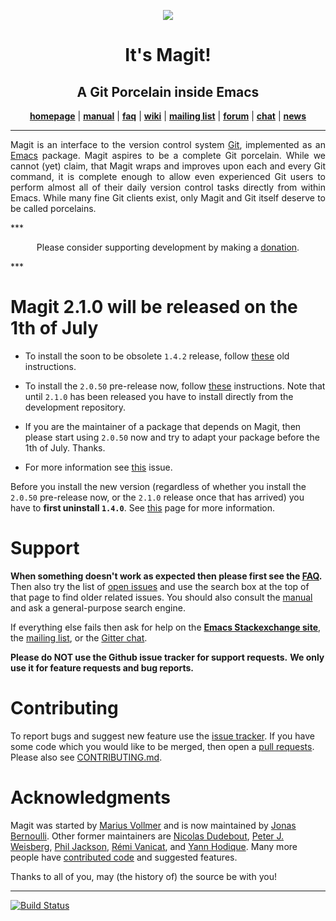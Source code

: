 <a href="#readme"></a>
<p align="center"><img src="http://magit.vc/img/magit.png"/></p>
<h1 align="center">It's Magit!</h1>
<h2 align="center">A Git Porcelain inside Emacs</h2>
<p align="center">
  <a href="http://magit.vc"><b>homepage</b></a> |
  <a href="http://magit.vc/manual"><b>manual</b></a> |
  <a href="http://magit.vc/manual/magit/FAQ.html"><b>faq</b></a> |
  <a href="https://github.com/magit/magit/wiki"><b>wiki</b></a> |
  <a href="https://groups.google.com/forum/?fromgroups#!forum/magit"><b>mailing list</b></a> |
  <a href="http://emacs.stackexchange.com/questions/tagged/magit"><b>forum</b></a> |
  <a href="https://gitter.im/magit/magit"><b>chat</b></a> |
  <a href="https://twitter.com/magit_emacs"><b>news</b></a>
</p>

***
<p align="justify">
  Magit is an interface to the version control system
  <a href="http://git-scm.com">Git</a>, implemented as an
  <a href="http://www.gnu.org/software/emacs">Emacs</a> package.
  Magit aspires to be a complete Git porcelain.  While we cannot
  (yet) claim, that Magit wraps and improves upon each and every Git
  command, it is complete enough to allow even experienced Git users
  to perform almost all of their daily version control tasks directly
  from within Emacs.  While many fine Git clients exist, only Magit
  and Git itself deserve to be called porcelains.
</p>
***

<p align="center">
  Please consider supporting development by making a
  <a href="http://magit.vc/donations.html">donation</a>.
</p>
***

Magit 2.1.0 will be released on the 1th of July
===============================================

- To install the soon to be obsolete `1.4.2` release, follow
  [these](https://github.com/magit/magit/wiki/Installation) old
  instructions.

- To install the `2.0.50` pre-release now, follow [these](install)
  instructions.  Note that until `2.1.0` has been released you have
  to install directly from the development repository.

- If you are the maintainer of a package that depends on Magit, then
  please start using `2.0.50` now and try to adapt your package before
  the 1th of July.  Thanks.

- For more information see [this][roadmap] issue.

Before you install the new version (regardless of whether you install
the `2.0.50` pre-release now, or the `2.1.0` release once that has
arrived) you have to **first uninstall `1.4.0`**.  See [this][update]
page for more information.

Support
=======

**When something doesn't work as expected then please first see the
[FAQ][faq].** Then also try the list of [open issues][issues] and use
the search box at the top of that page to find older related issues.
You should also consult the [manual][manual] and ask a general-purpose
search engine.

If everything else fails then ask for help on the
**[Emacs Stackexchange site][forum]**, the
[mailing list][list], or the
[Gitter chat][chat].

**Please do NOT use the Github issue tracker for support requests.**
**We only use it for feature requests and bug reports.**

Contributing
============

To report bugs and suggest new feature use the
[issue tracker][issues].  If you have some code which you would like
to be merged, then open a [pull requests][pulls]. Please also see
[CONTRIBUTING.md][contrib].

Acknowledgments
===============

Magit was started by [Marius Vollmer][marius] and is now maintained
by [Jonas Bernoulli][jonas].  Other former maintainers are
[Nicolas Dudebout][nicolas], [Peter J. Weisberg][peter],
[Phil Jackson][phil], [Rémi Vanicat][remi], and [Yann Hodique][yann].
Many more people have [contributed code][contributors] and suggested
features.

Thanks to all of you, may (the history of) the source be with you!

***
[![Build Status](https://travis-ci.org/magit/magit.svg?branch=master)](https://travis-ci.org/magit/magit)


[contrib]: https://github.com/magit/magit/blob/next/CONTRIBUTING.md
[issues]:  https://github.com/magit/magit/issues
[pulls]:   https://github.com/magit/magit/pulls
[roadmap]: https://github.com/magit/magit/issues/1645

[contributors]: http://magit.vc/stats/authors.html
[donations]:    http://magit.vc/donations.html
[faq]:          http://magit.vc/manual/magit/FAQ.html
[install]:      http://magit.vc/manual/magit/Installation.html
[manual]:       http://magit.vc/manual
[update]:       http://magit.vc/manual/magit/Updating-from-an-older-release.html

[forum]: http://emacs.stackexchange.com/questions/tagged/magit
[chat]:  https://gitter.im/magit/magit
[list]:  https://groups.google.com/forum/?fromgroups#!forum/magit

[emacs]: http://www.gnu.org/software/emacs
[git]:   http://git-scm.com

[jonas]:   http://emacsair.me
[marius]:  https://github.com/mvollmer
[nicolas]: http://dudebout.com
[peter]:   https://github.com/pjweisberg
[phil]:    https://github.com/philjackson
[remi]:    https://github.com/vanicat
[yann]:    http://www.hodique.info
